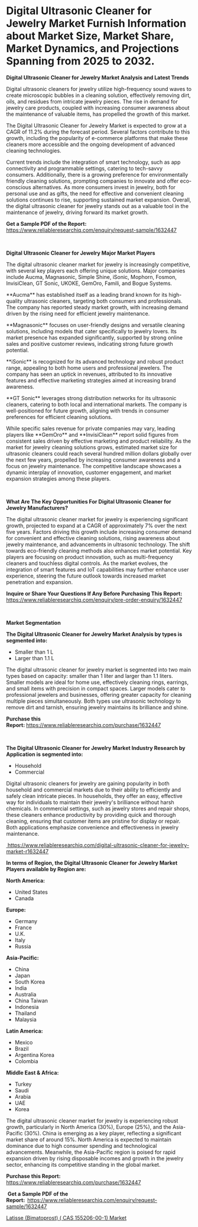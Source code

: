 <p><h1>Digital Ultrasonic Cleaner for Jewelry Market Furnish Information about Market Size, Market Share, Market Dynamics, and Projections Spanning from 2025 to 2032.</h1></p><p><strong>Digital Ultrasonic Cleaner for Jewelry Market Analysis and Latest Trends</strong></p>
<p><p>Digital ultrasonic cleaners for jewelry utilize high-frequency sound waves to create microscopic bubbles in a cleaning solution, effectively removing dirt, oils, and residues from intricate jewelry pieces. The rise in demand for jewelry care products, coupled with increasing consumer awareness about the maintenance of valuable items, has propelled the growth of this market. </p><p>The Digital Ultrasonic Cleaner for Jewelry Market is expected to grow at a CAGR of 11.2% during the forecast period. Several factors contribute to this growth, including the popularity of e-commerce platforms that make these cleaners more accessible and the ongoing development of advanced cleaning technologies. </p><p>Current trends include the integration of smart technology, such as app connectivity and programmable settings, catering to tech-savvy consumers. Additionally, there is a growing preference for environmentally friendly cleaning solutions, prompting companies to innovate and offer eco-conscious alternatives. As more consumers invest in jewelry, both for personal use and as gifts, the need for effective and convenient cleaning solutions continues to rise, supporting sustained market expansion. Overall, the digital ultrasonic cleaner for jewelry stands out as a valuable tool in the maintenance of jewelry, driving forward its market growth.</p></p>
<p><strong>Get a Sample PDF of the Report:&nbsp;</strong> <a href="https://www.reliableresearchiq.com/enquiry/request-sample/1632447?utm_campaign=3283&utm_medium=2&utm_source=Github&utm_content=ia&utm_term=29032025&utm_id=digital-ultrasonic-cleaner-for-jewelry">https://www.reliableresearchiq.com/enquiry/request-sample/1632447</a></p>
<p>&nbsp;</p>
<p><strong>Digital Ultrasonic Cleaner for Jewelry Major Market Players</strong></p>
<p><p>The digital ultrasonic cleaner market for jewelry is increasingly competitive, with several key players each offering unique solutions. Major companies include Aucma, Magnasonic, Simple Shine, iSonic, Mophorn, Fosmon, InvisiClean, GT Sonic, UKOKE, GemOro, Famili, and Bogue Systems. </p><p>**Aucma** has established itself as a leading brand known for its high-quality ultrasonic cleaners, targeting both consumers and professionals. The company has reported steady market growth, with increasing demand driven by the rising need for efficient jewelry maintenance.</p><p>**Magnasonic** focuses on user-friendly designs and versatile cleaning solutions, including models that cater specifically to jewelry lovers. Its market presence has expanded significantly, supported by strong online sales and positive customer reviews, indicating strong future growth potential.</p><p>**iSonic** is recognized for its advanced technology and robust product range, appealing to both home users and professional jewelers. The company has seen an uptick in revenues, attributed to its innovative features and effective marketing strategies aimed at increasing brand awareness.</p><p>**GT Sonic** leverages strong distribution networks for its ultrasonic cleaners, catering to both local and international markets. The company is well-positioned for future growth, aligning with trends in consumer preferences for efficient cleaning solutions.</p><p>While specific sales revenue for private companies may vary, leading players like **GemOro** and **InvisiClean** report solid figures from consistent sales driven by effective marketing and product reliability. As the market for jewelry cleaning solutions grows, estimated market size for ultrasonic cleaners could reach several hundred million dollars globally over the next few years, propelled by increasing consumer awareness and a focus on jewelry maintenance. The competitive landscape showcases a dynamic interplay of innovation, customer engagement, and market expansion strategies among these players.</p></p>
<p>&nbsp;</p>
<p><strong>What Are The Key Opportunities For Digital Ultrasonic Cleaner for Jewelry Manufacturers?</strong></p>
<p><p>The digital ultrasonic cleaner market for jewelry is experiencing significant growth, projected to expand at a CAGR of approximately 7% over the next five years. Factors driving this growth include increasing consumer demand for convenient and effective cleaning solutions, rising awareness about jewelry maintenance, and advancements in ultrasonic technology. The shift towards eco-friendly cleaning methods also enhances market potential. Key players are focusing on product innovation, such as multi-frequency cleaners and touchless digital controls. As the market evolves, the integration of smart features and IoT capabilities may further enhance user experience, steering the future outlook towards increased market penetration and expansion.</p></p>
<p><strong>Inquire or Share Your Questions If Any Before Purchasing This Report:</strong> <a href="https://www.reliableresearchiq.com/enquiry/pre-order-enquiry/1632447?utm_campaign=3283&utm_medium=2&utm_source=Github&utm_content=ia&utm_term=29032025&utm_id=digital-ultrasonic-cleaner-for-jewelry">https://www.reliableresearchiq.com/enquiry/pre-order-enquiry/1632447</a></p>
<p>&nbsp;</p>
<p><strong>Market Segmentation</strong></p>
<p><strong>The Digital Ultrasonic Cleaner for Jewelry Market Analysis by types is segmented into:</strong></p>
<p><ul><li>Smaller than 1 L</li><li>Larger than 1.1 L</li></ul></p>
<p><p>The digital ultrasonic cleaner for jewelry market is segmented into two main types based on capacity: smaller than 1 liter and larger than 1.1 liters. Smaller models are ideal for home use, effectively cleaning rings, earrings, and small items with precision in compact spaces. Larger models cater to professional jewelers and businesses, offering greater capacity for cleaning multiple pieces simultaneously. Both types use ultrasonic technology to remove dirt and tarnish, ensuring jewelry maintains its brilliance and shine.</p></p>
<p><strong>Purchase this Report:&nbsp;</strong><a href="https://www.reliableresearchiq.com/purchase/1632447?utm_campaign=3283&utm_medium=2&utm_source=Github&utm_content=ia&utm_term=29032025&utm_id=digital-ultrasonic-cleaner-for-jewelry">https://www.reliableresearchiq.com/purchase/1632447</a></p>
<p>&nbsp;</p>
<p><strong>The Digital Ultrasonic Cleaner for Jewelry Market Industry Research by Application is segmented into:</strong></p>
<p><ul><li>Household</li><li>Commercial</li></ul></p>
<p><p>Digital ultrasonic cleaners for jewelry are gaining popularity in both household and commercial markets due to their ability to efficiently and safely clean intricate pieces. In households, they offer an easy, effective way for individuals to maintain their jewelry's brilliance without harsh chemicals. In commercial settings, such as jewelry stores and repair shops, these cleaners enhance productivity by providing quick and thorough cleaning, ensuring that customer items are pristine for display or repair. Both applications emphasize convenience and effectiveness in jewelry maintenance.</p></p>
<p><a href="https://www.reliableresearchiq.com/digital-ultrasonic-cleaner-for-jewelry-market-r1632447?utm_campaign=3283&utm_medium=2&utm_source=Github&utm_content=ia&utm_term=29032025&utm_id=digital-ultrasonic-cleaner-for-jewelry">&nbsp;https://www.reliableresearchiq.com/digital-ultrasonic-cleaner-for-jewelry-market-r1632447</a></p>
<p><strong>In terms of Region, the Digital Ultrasonic Cleaner for Jewelry Market Players available by Region are:</strong></p>
<p>
    <p> <strong> North America: </strong>
        <ul>
            <li>United States</li>
            <li>Canada</li>
        </ul>
        </p> 
    <p> <strong> Europe: </strong>
        <ul>
            <li>Germany</li>
            <li>France</li>
            <li>U.K.</li>
            <li>Italy</li>
            <li>Russia</li>
        </ul>
        </p> 
    <p> <strong> Asia-Pacific: </strong>
        <ul>
            <li>China</li>
            <li>Japan</li>
            <li>South Korea</li>
            <li>India</li>
            <li>Australia</li>
            <li>China Taiwan</li>
            <li>Indonesia</li>
            <li>Thailand</li>
            <li>Malaysia</li>
        </ul>
        </p> 
    <p> <strong> Latin America: </strong>
        <ul>
            <li>Mexico</li>
            <li>Brazil</li>
            <li>Argentina Korea</li>
            <li>Colombia</li>
        </ul>
        </p> 
    <p> <strong> Middle East & Africa: </strong>
        <ul>
            <li>Turkey</li>
            <li>Saudi</li>
            <li>Arabia</li>
            <li>UAE</li>
            <li>Korea</li>
        </ul>
    </p>
    </p>
<p><p>The digital ultrasonic cleaner market for jewelry is experiencing robust growth, particularly in North America (30%), Europe (25%), and the Asia-Pacific (30%). China is emerging as a key player, reflecting a significant market share of around 15%. North America is expected to maintain dominance due to high consumer spending and technological advancements. Meanwhile, the Asia-Pacific region is poised for rapid expansion driven by rising disposable incomes and growth in the jewelry sector, enhancing its competitive standing in the global market.</p></p>
<p><strong>Purchase this Report: </strong><a href="https://www.reliableresearchiq.com/purchase/1632447?utm_campaign=3283&utm_medium=2&utm_source=Github&utm_content=ia&utm_term=29032025&utm_id=digital-ultrasonic-cleaner-for-jewelry">https://www.reliableresearchiq.com/purchase/1632447</a></p>
<p>&nbsp;<strong>Get a Sample PDF of the Report:&nbsp;&nbsp;</strong><a href="https://www.reliableresearchiq.com/enquiry/request-sample/1632447?utm_campaign=3283&utm_medium=2&utm_source=Github&utm_content=ia&utm_term=29032025&utm_id=digital-ultrasonic-cleaner-for-jewelry">https://www.reliableresearchiq.com/enquiry/request-sample/1632447</a></p>
<p><strong></strong></p>
<p><p><a href="https://github.com/shopovdjondo/Market-Research-Report-List-1/blob/main/latisse-bimatoprost-cas-155206-00-1-market.md?utm_campaign=3283&utm_medium=2&utm_source=Github&utm_content=ia&utm_term=29032025&utm_id=digital-ultrasonic-cleaner-for-jewelry">Latisse (Bimatoprost) ( CAS 155206-00-1) Market</a></p></p>